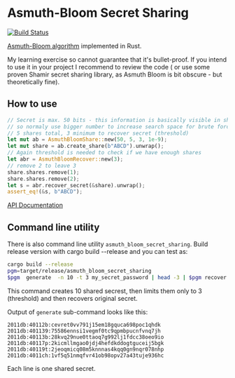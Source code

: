 # Asmuth-Bloom Secret Sharing

[![Build Status](https://travis-ci.org/izderadicka/asmuth_bloom_secret_sharing.svg?branch=master)](https://travis-ci.org/izderadicka/asmuth_bloom_secret_sharing)

[Asmuth-Bloom algorithm](https://en.wikipedia.org/wiki/Secret_sharing_using_the_Chinese_remainder_theorem#Asmuth-Bloom.27s_threshold_secret_sharing_scheme) implemented in Rust.

My learning exercise so cannot guarantee that it's bullet-proof. If you intend to use it in your project I recommend to review the code ( or use some proven Shamir secret sharing library, as Asmuth Bloom is bit obscure - but theoretically fine).

## How to use

```rust
// Secret is max. 50 bits - this information is basically visible in shared secret, 
// so normaly use bigger number to increase search space for brute force attacks
// 5 shares total, 3 minimum to recover secret (threshold)
let mut ab = AsmuthBloomShare::new(50, 5, 3, 1e-9);
let mut share = ab.create_share(b"ABCD").unwrap();
// Again threshold is needed to check if we have enough shares
let abr = AsmuthBloomRecover::new(3);
// remove 2 to leave 3
share.shares.remove(1);
share.shares.remove(2);
let s = abr.recover_secret(&share).unwrap();
assert_eq!(&s, b"ABCD");
```

[API Documentation](https://docs.rs/asmuth_bloom_secret_sharing)

## Command line utility
There is also command line utility `asmuth_bloom_secret_sharing`. Build release version with cargo build --release and you can test as:
```bash
cargo build --release
pgm=target/release/asmuth_bloom_secret_sharing
$pgm  generate  -n 10 -t 3 my_secret_password | head -3 | $pgm recover -t 3
```

This command creates 10 shared secrest, then limits them only to 3 (threshold) and then recovers original secret.

Output of `generate` sub-command looks like this:
```
2011db:40112b:cevret0vv791j15em18gquca698poc1qhdk
2011db:401139:75586ennsi1vegmf0tc9qpmbpucnfvnq7jh
2011db:40113b:28kvq29nue0ttaoq7g992lj1fdcc38oeo9io
2011db:40117p:2kicmllmgao0jdj4hefdkddogtguceij5bgk
2011db:40119t:2jeoqmicq08m5knnnas4kqq0gn9nqr078nhp
2011db:4011ch:1vf5q51nmqfvr41ob98opv27a43tuje936hc
```

Each line is one shared secret.

